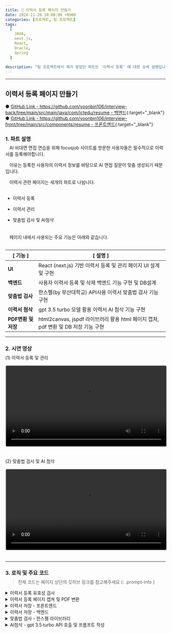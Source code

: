 ```yaml
---
title: 📝 이력서 등록 페이지 만들기
date: 2024-11-26 10:00:00 +0900
categories: [프로젝트, 팀 프로젝트]
tags:
  [
    JAVA,
    next.js,
    React,
    Oracle,
    Spring
  ]
  
description: "팀 프로젝트에서 제가 맡았던 파트인 '이력서 등록' 에 대한 상세 설명입니다."
---
```


---


## <span class="centered-title">**이력서 등록 페이지 만들기**</span>

● [GitHub Link - https://github.com/yoonbin106/interview-back/tree/main/src/main/java/com/ictedu/resume - 백엔드](https://github.com/yoonbin106/interview-back/tree/main/src/main/java/com/ictedu/resume){:target="_blank"}
● [GitHub Link - https://github.com/yoonbin106/interview-front/tree/main/src/components/resume - 프론트엔드](https://github.com/yoonbin106/interview-front/tree/main/src/components/resume){:target="_blank"}

### <span class="larger-text" style="display: block; margin-bottom:-10px;">1. **파트 설명**</span>

ㅤAI 비대면 면접 연습을 위해 focusjob 사이트를 방문한 사용자들은 <span class="emphasize">필수적으로 이력서를 등록</span>해야합니다.

ㅤ이유는 등록한 사용자의 <span class="emphasize">이력서 정보를 바탕으로 AI 면접 질문이 맞춤 생성</span>되기 때문입니다.

ㅤ이력서 관련 페이지는 <span class="emphasize">세개의 파트</span>로 나뉩니다.

- <span class="little-title" style="display: block; margin-top:30px;">이력서 등록</span>

- <span class="little-title">이력서 관리</span>

- <span class="little-title" style="display: block;">맞춤법 검사 및 AI첨삭</span>


ㅤ<span style="display: block; margin-bottom:30px;">ㅤ페이지 내에서 사용되는 <span class="emphasize">주요 기능</span>은 아래와 같습니다.</span>

<table style="margin-bottom: 15px;">
  <thead>
    <tr>
      <th>[ 기능 ]</th>
      <th>[ 설명 ]</th>
    </tr>
  </thead>
  <tbody>
    <tr>
      <td><strong>UI</strong></td>
      <td>React (next.js) 기반 이력서 등록 및 관리 페이지 UI 설계 및 구현</td>
    </tr>
    <tr>
      <td><strong>백엔드</strong></td>
      <td>사용자 이력서 등록 및 삭제 백엔드 기능 구현 및 DB설계</td>
    </tr>
    <tr>
      <td><strong>맞춤법 검사</strong></td>
      <td>한스펠(by 부산대학교) API사용 이력서 맞춤법 검사 기능 구현</td>
    </tr>
    <tr>
      <td><strong>이력서 첨삭</strong></td>
      <td>gpt 3.5 turbo 모델 활용 이력서 AI 첨삭 기능 구현</td>
    </tr>
    <tr>
      <td><strong>PDF변환 및 저장</strong></td>
      <td>html2canvas, jspdf 라이브러리 활용 html 페이지 캡쳐, pdf 변환 및 DB 저장 기능 구현</td>
    </tr>
  </tbody>
</table>

---

### <span class="larger-text" style="display: block; margin-bottom:-10px;">2. **시연 영상**</span>

<span class="little-title">(1) 이력서 등록 및 관리</span>

<video controls style="width: 100%; max-width: 700px; margin-bottom: 20px; border: 2px solid #cccccc; border-radius: 5px;">
  <source src="{{ '/assets/video/이력서등록시연.mp4' | relative_url }}" type="video/mp4">
</video>

<span class="little-title">(2) 맞춤법 검사 및 AI 첨삭</span>

<video controls style="width: 100%; max-width: 700px; margin-bottom: 20px; border: 2px solid #cccccc; border-radius: 5px;">
  <source src="{{ '/assets/video/AI첨삭시연.mp4' | relative_url }}" type="video/mp4">
</video>

---

### <span class="larger-text" style="display: block; margin-bottom:-10px;">3. **로직 및 주요 코드**</span>

> 전체 코드는 페이지 상단의 깃허브 링크를 참고해주세요
{: .prompt-info }

<details>
<summary class="custom-summary">이력서 등록 유효성 검사</summary>
<div class = "toggle-content">
<pre class = "code-box">
<code class = "language-javascript">
  // 1. 이력서 제목 유효성 검사
  if (formData.resume_title.trim() === &#39;&#39;) {
    setShowTitleError(true);
    if (!hasError) {
      firstErrorField = () =&gt; window.scrollTo(0, 0); // 이력서 제목으로 스크롤
    }
    hasError = true;
  }

  // 2. 인적사항 섹션 유효성 검사

  // 프로필 이미지
  if (!profileImage) {
    setProfileImageError(true);
    if (!hasError) {
      firstErrorField = () =&gt; sectionsRef.personalInfo.current.scrollIntoView({ behavior: &#39;smooth&#39; });
    }
    hasError = true;
  }

  // 성별
  if (!formData.gender || ![&#39;male&#39;, &#39;female&#39;, &#39;other&#39;].includes(formData.gender)) {
    setGenderError(true);
    if (!hasError) {
      firstErrorField = () =&gt; sectionsRef.personalInfo.current.scrollIntoView({ behavior: &#39;smooth&#39; });
    }
    hasError = true;
  }

  // 상세주소
  if (specificAddress.trim() === &#39;&#39;) {
    setPostcodeError(true);
    if (!hasError) {
      firstErrorField = () =&gt; sectionsRef.address.current.scrollIntoView({ behavior: &#39;smooth&#39; });
    }
    hasError = true;
  }

  // 3. 자기소개
  if (selfIntroduction.trim() === &#39;&#39;) {
    setShowSelfIntroError(true);
    if (!hasError) {
      firstErrorField = () =&gt; sectionsRef.selfIntroduction.current.scrollIntoView({ behavior: &#39;smooth&#39; });
    }
    hasError = true;
  }

  // 4. 지원동기
  if (motivation.trim() === &#39;&#39;) {
    setShowMotivationError(true);
    if (!hasError) {
      firstErrorField = () =&gt; sectionsRef.motivation.current.scrollIntoView({ behavior: &#39;smooth&#39; });
    }
    hasError = true;
  }

  // 5. 학력 섹션 유효성 검사
  const newEducationErrors = educationErrors.map((error) =&gt; ({ ...error })); // 깊은 복사
  educationFields.forEach((field, index) =&gt; {
      let fieldHasError = false;

      // 학교명
      if (field.school_name.trim() === &#39;&#39;) {
          if (!newEducationErrors[index]) newEducationErrors[index] = {}; // 초기화
          newEducationErrors[index].school_name = true;
          fieldHasError = true;
      }

      // 전공
      if (field.major.trim() === &#39;&#39;) {
          if (!newEducationErrors[index]) newEducationErrors[index] = {}; // 초기화
          newEducationErrors[index].major = true;
          fieldHasError = true;
      }

      // 입학
      if (field.start_date === &#39;&#39;) {
          if (!newEducationErrors[index]) newEducationErrors[index] = {}; // 초기화
          newEducationErrors[index].start_date = true;
          fieldHasError = true;
      }

      // 졸업
      if (field.end_date === &#39;&#39;) {
          if (!newEducationErrors[index]) newEducationErrors[index] = {}; // 초기화
          newEducationErrors[index].end_date = true;
          fieldHasError = true;
      }

      // 졸업구분
      if (field.graduation_status === &#39;&#39;) {
          if (!newEducationErrors[index]) newEducationErrors[index] = {}; // 초기화
          newEducationErrors[index].graduation_status = true;
          fieldHasError = true;
      }

      // 6. 희망 근무조건 섹션 유효성 검사

      // 첫 번째 오류 필드로 스크롤 이동 설정
      if (fieldHasError && !hasError) {
          firstErrorField = () =&gt; sectionsRef.education.current.scrollIntoView({ behavior: &#39;smooth&#39; });
          hasError = true;
      }
  });

  setEducationErrors(newEducationErrors);

  // 첫 번째 에러 필드로 스크롤
  if (firstErrorField) {
    firstErrorField();
  }

  // 에러가 있으면 종료
  if (hasError) return;

  checkAndSetExemptions();
  setModalContent(&#39;작성 내용은 PDF 파일로 저장됩니다&lt;br/&gt;이력서를 저장하시겠습니까?&#39;);
  setIsModalOpen(true);
</code>

</pre>
</div>
</details>

<details>
<summary class="custom-summary">이력서 등록 페이지 캡쳐 및 PDF 변환</summary>
<div class = "toggle-content">
<pre class = "code-box">
<code class = "language-javascript">
const generatePDF = async () =&gt; {
  const buttons = document.querySelectorAll(&#39;button&#39;);
  buttons.forEach(button =&gt; button.style.display = &#39;none&#39;);
  const content = document.getElementById(&#39;resume-content&#39;);
  const canvas = await html2canvas(content, { 
    scale: 2,
    useCORS: true,
    scrollX: 0,
    scrollY: 0,
  });
  
  const imgData = canvas.toDataURL(&#39;image/png&#39;);
  const pdf = new jsPDF(&#39;p&#39;, &#39;mm&#39;, &#39;a4&#39;, true);
  const imgWidth = 207;
  const pageHeight = 295;
  const imgHeight = (canvas.height * imgWidth) / canvas.width;
  let heightLeft = imgHeight;
  let position = 0;
  
  pdf.addImage(imgData, &#39;PNG&#39;, 0, position, imgWidth, imgHeight);
  heightLeft -= pageHeight;
  
  while (heightLeft &gt;= 0) {
      position = heightLeft - imgHeight;
      pdf.addPage();
      pdf.addImage(imgData, &#39;PNG&#39;, 0, position, imgWidth, imgHeight);
      heightLeft -= pageHeight;
  }
  const pdfBlob = pdf.output(&#39;blob&#39;);
  buttons.forEach(button =&gt; button.style.display = &#39;&#39;);
  return pdfBlob;
};
</code>
</pre>
</div>
</details>

<details>
<summary class="custom-summary">이력서 저장 - 프론트엔드</summary>
<div class = "toggle-content">
<pre class = "code-box">
<code class = "language-javascript">
  const confirmAction = async () =&gt; {
    if (modalContent === &#39;작성 내용은 PDF 파일로 저장됩니다&lt;br/&gt;이력서를 저장하시겠습니까?&#39;) {
        try {
            setLoadingSave(true); // 저장 시작 시 로딩 모달 표시
            const pdfData = await generatePDF();
            const formDataToSend = new FormData();
            formDataToSend.append(&#39;file&#39;, new Blob([pdfData], { type: &#39;application/pdf&#39; }), `${formData.resume_title}.pdf`); // 제목을 파일 이름으로 설정
            formDataToSend.append(&#39;title&#39;, formData.resume_title);
            formDataToSend.append(&#39;email&#39;, formData.email);
            formDataToSend.append(&#39;desired_company&#39;, formData.desired_company); 

            const uploadResponse = await axios.post(&#39;http://localhost:8080/api/resume/upload&#39;, formDataToSend, {
                headers: {
                    &#39;Content-Type&#39;: &#39;multipart/form-data&#39;,
                },
            });

            const resumeId = uploadResponse.data.resumeId;

            await axios.post(&#39;http://localhost:8080/api/resume/proofread/save&#39;, {
                resumeId: resumeId,
                selfIntroduction: selfIntroduction,
                motivation: motivation
            });
            
            const keywordResponse = await axios.post(&#39;http://localhost:8080/api/resume/update-keywords&#39;, {
                resumeId: resumeId,
                selfIntroduction: selfIntroduction,
                motivation:motivation
            });

            setIsModalOpen(false);
            setIsConfirmationOpen(true);
        } catch (error) {
            console.error(&#39;에러 발생:&#39;, error);
        } finally {
            setLoadingSave(false);
        }
    } else {
        setIsModalOpen(false);
        router.push(&#39;/resume/resumeList&#39;);
    }
};
</code>

</pre>
</div>
</details>

<details>
<summary class="custom-summary">이력서 저장 - 백엔드</summary>
<div class = "toggle-content">
<pre class = "code-box">
<code class = "language-java">
ResumeService.java

@Service
public class ResumeService {

    @Autowired
    private ResumeRepository resumeRepository;

    @Autowired
    private ResumeProofreadRepository proofreadRepository;
    
    @Autowired
    private ExtractKeywordsService extractKeywordsService;
    
    @Autowired
    private UserService userService;
    
    @Transactional
    public ResumeEntity saveResume(MultipartFile file, String title, String desiredCompany, User user) throws IOException {
        ResumeEntity resumeEntity = ResumeEntity.builder()
                .resumePdf(file.getBytes())
                .title(title)
                .desiredCompany(desiredCompany) // 입사 희망 기업명 설정
                .user(user)
                .createdDate(LocalDateTime.now())
                .build();
        return resumeRepository.save(resumeEntity);  // 저장된 ResumeEntity를 반환
    }
    
    @Transactional
    public void saveProofread(ResumeEntity resume, String selfIntroduction, String motivation) {
        ResumeProofreadEntity proofreadEntity = ResumeProofreadEntity.builder()
                .resume(resume)
                .selfIntroduction(selfIntroduction)
                .motivation(motivation)
                .build();
        proofreadRepository.save(proofreadEntity);
    }
    
    public List&lt;ResumeEntity&gt; findResumesByUser(User user) {
        return resumeRepository.findByUser(user);
    }

    public Optional&lt;ResumeEntity&gt; findResumeById(Long resumeId) {
        return resumeRepository.findById(resumeId);
    }

    @Transactional
    public void deleteResume(Long resumeId) {
        Optional&lt;ResumeEntity&gt; resumeOpt = resumeRepository.findById(resumeId);
        if (resumeOpt.isPresent()) {
            ResumeEntity resume = resumeOpt.get();
            proofreadRepository.deleteByResume(resume);
            resumeRepository.delete(resume);
        }
    }

    
    public Optional&lt;ResumeProofreadEntity&gt; getProofreadByResume(ResumeEntity resume) {
        return proofreadRepository.findByResume(resume);
    }
    public Optional&lt;ResumeProofreadEntity&gt; getProofreadByResumeId(Long resumeId) {
        return proofreadRepository.findByResume_ResumeId(resumeId);
    }
    
    @Transactional
    public void updateKeywords(Long resumeId, String selfIntroduction, String motivation) throws IOException {
        Optional&lt;ResumeEntity&gt; resumeOpt = resumeRepository.findById(resumeId);
        if (resumeOpt.isPresent()) {
            ResumeEntity resume = resumeOpt.get();
            
            String[] keywordsSelfIntroduction = extractKeywordsService.extractKeywords(selfIntroduction);
            String[] keywordsMotivation = extractKeywordsService.extractKeywords(motivation);
            
            resume.setKeywordsSelfIntroduction(String.join(&quot;, &quot;, keywordsSelfIntroduction));
            resume.setKeywordsMotivation(String.join(&quot;, &quot;, keywordsMotivation));
            resumeRepository.save(resume);
        }
    }
}
</code>
</pre>

<pre class = "code-box" style="margin-top:30px;">
<code class = "language-java">
ResumeController.java

@RestController
@RequestMapping(&quot;/api/resume&quot;)
@CrossOrigin(origins = &quot;http://localhost:3000&quot;)
public class ResumeController {

    @Autowired
    private ResumeService resumeService;

    @Autowired
    private UserService userService;
    
    @Autowired
    private ResumeProofreadRepository resumeProofreadRepository;

    @PostMapping(&quot;/upload&quot;)
    public ResponseEntity&lt;?&gt; uploadResume(@RequestParam(&quot;email&quot;) String email,
                                          @RequestParam(&quot;file&quot;) MultipartFile file,
                                          @RequestParam(&quot;title&quot;) String title,
                                          @RequestParam(&quot;desired_company&quot;) String desiredCompany) { // 원하는 기업명 추가
        try {
            Optional&lt;User&gt; user = userService.findByEmail(email);
            if (user.isPresent()) {
                ResumeEntity savedResume = resumeService.saveResume(file, title, desiredCompany, user.get());
                return ResponseEntity.ok(Map.of(&quot;message&quot;, &quot;이력서가 성공적으로 업로드되었습니다.&quot;, &quot;resumeId&quot;, savedResume.getResumeId()));
            } else {
                return ResponseEntity.status(HttpStatus.NOT_FOUND).body(&quot;사용자를 찾을 수 없습니다.&quot;);
            }
        } catch (Exception e) {
            return ResponseEntity.status(HttpStatus.INTERNAL_SERVER_ERROR).body(&quot;이력서 업로드 중 오류 발생.&quot;);
        }
    }

    @GetMapping(&quot;/user-resumes&quot;)
    public ResponseEntity&lt;?&gt; getUserResumes(@RequestParam(&quot;email&quot;) String email) {
        Optional&lt;User&gt; user = userService.findByEmail(email);
        if (user.isPresent()) {
            List&lt;ResumeEntity&gt; resumes = resumeService.findResumesByUser(user.get());
            return ResponseEntity.ok(resumes);
        } else {
            return ResponseEntity.status(HttpStatus.NOT_FOUND).body(&quot;사용자를 찾을 수 없습니다.&quot;);
        }
    }

    @GetMapping(&quot;/download/{resumeId}&quot;)
    public ResponseEntity&lt;?&gt; downloadResume(@PathVariable Long resumeId) throws UnsupportedEncodingException {
        Optional&lt;ResumeEntity&gt; resume = resumeService.findResumeById(resumeId);
        if (resume.isPresent()) {
            ResumeEntity resumeEntity = resume.get();
            String resumeTitle = resumeEntity.getTitle().replaceAll(&quot;[^a-zA-Z0-9가-힣]&quot;, &quot;_&quot;) + &quot;.pdf&quot;;  // 제목에서 특수문자를 _로 대체하고 확장자 추가

            // UTF-8로 인코딩된 파일 이름을 지원하기 위해 filename* 사용
            String encodedFilename = URLEncoder.encode(resumeTitle, StandardCharsets.UTF_8.toString()).replace(&quot;+&quot;, &quot;%20&quot;);
            
            ResponseEntity.BodyBuilder responseBuilder = ResponseEntity.ok()
                .header(HttpHeaders.CONTENT_DISPOSITION, &quot;attachment; filename*=UTF-8''&quot; + encodedFilename)
                .header(HttpHeaders.CONTENT_TYPE, &quot;application/pdf&quot;);  // MIME 타입 설정

            return responseBuilder.body(resumeEntity.getResumePdf());
        } else {
            return ResponseEntity.status(HttpStatus.NOT_FOUND).body(&quot;이력서를 찾을 수 없습니다.&quot;);
        }
    }

    @DeleteMapping(&quot;/delete/{resumeId}&quot;)
    public ResponseEntity&lt;?&gt; deleteResume(@PathVariable Long resumeId) {
        try {
            resumeService.deleteResume(resumeId);
            return ResponseEntity.ok(&quot;이력서가 성공적으로 삭제되었습니다.&quot;);
        } catch (Exception e) {
            return ResponseEntity.status(HttpStatus.INTERNAL_SERVER_ERROR).body(&quot;이력서 삭제 중 오류 발생.&quot;);
        }
    }

    @GetMapping(&quot;/proofread/{resumeId}&quot;)
    public ResponseEntity&lt;?&gt; getProofread(@PathVariable Long resumeId) {
        Optional&lt;ResumeProofreadEntity&gt; proofread = resumeProofreadRepository.findByResume_ResumeId(resumeId);
        if (proofread.isPresent()) {
            Map&lt;String, String&gt; response = new HashMap&lt;&gt;();
            response.put(&quot;selfIntroduction&quot;, proofread.get().getSelfIntroduction());
            response.put(&quot;motivation&quot;, proofread.get().getMotivation());
            return ResponseEntity.ok(response);
        } else {
            return ResponseEntity.status(HttpStatus.NOT_FOUND).body(&quot;첨삭 정보를 찾을 수 없습니다.&quot;);
        }
    }

    @PostMapping(&quot;/proofread/save&quot;)
    public ResponseEntity&lt;?&gt; saveProofread(@RequestBody Map&lt;String, Object&gt; requestData) {
        Long resumeId = Long.parseLong(requestData.get(&quot;resumeId&quot;).toString());
        String selfIntroduction = (String) requestData.get(&quot;selfIntroduction&quot;);
        String motivation = (String) requestData.get(&quot;motivation&quot;);

        Optional&lt;ResumeEntity&gt; resume = resumeService.findResumeById(resumeId);
        if (resume.isPresent()) {
            resumeService.saveProofread(resume.get(), selfIntroduction, motivation);
            return ResponseEntity.ok(&quot;AI 첨삭 정보가 성공적으로 저장되었습니다.&quot;);
        } else {
            return ResponseEntity.status(HttpStatus.NOT_FOUND).body(&quot;이력서를 찾을 수 없습니다.&quot;);
        }
    }
    
    @PostMapping(&quot;/update-keywords&quot;)
    public ResponseEntity&lt;?&gt; updateKeywords(@RequestBody Map&lt;String, Object&gt; requestData) {
        Long resumeId = Long.parseLong(requestData.get(&quot;resumeId&quot;).toString());
        String selfIntroduction = (String) requestData.get(&quot;selfIntroduction&quot;);
        String motivation = (String) requestData.get(&quot;motivation&quot;);

        try {
            resumeService.updateKeywords(resumeId, selfIntroduction, motivation);
            return ResponseEntity.ok(&quot;키워드가 성공적으로 업데이트되었습니다.&quot;);
        } catch (IOException e) {
            return ResponseEntity.status(HttpStatus.INTERNAL_SERVER_ERROR).body(&quot;키워드 업데이트 중 오류 발생.&quot;);
        }
    }
}
</code>
</pre>
</div>
</details>

<details>
<summary class="custom-summary">맞춤법 검사 - 한스펠 라이브러리</summary>
<div class = "toggle-content">
<pre class = "code-box">
<code class = "language-javascript">
//hanspellsever.js

const express = require(&#39;express&#39;);
const hanspell = require(&#39;hanspell&#39;);
const bodyParser = require(&#39;body-parser&#39;);
const cors = require(&#39;cors&#39;);  // cors 모듈을 가져옵니다.

const app = express();

// CORS 설정
app.use(cors({
  origin: &#39;http://localhost:3000&#39;, // 요청을 허용할 출처
  methods: [&#39;GET&#39;, &#39;POST&#39;, &#39;PUT&#39;, &#39;DELETE&#39;, &#39;OPTIONS&#39;], // 허용할 HTTP 메서드
  allowedHeaders: [&#39;Content-Type&#39;, &#39;Authorization&#39;], // 허용할 요청 헤더
}));

// 모든 경로에 대해 OPTIONS 메서드를 처리하도록 설정
app.options(&#39;*&#39;, cors());

app.use(bodyParser.json());

app.post(&#39;/check-spelling&#39;, (req, res) =&gt; {
  const sentence = req.body.sentence;

  let isResponseSent = false; // 응답이 이미 전송되었는지 추적

  hanspell.spellCheckByDAUM(
    sentence,
    6000,
    (result) =&gt; {
      if (!isResponseSent) {
        isResponseSent = true;
        res.json(result);
      }
    },
    (err) =&gt; {
      if (!isResponseSent) {
        isResponseSent = true;
        res.status(500).send(&#39;Spelling check error&#39;);
      }
    }
  );
});

const PORT = 3001;
app.listen(PORT, () =&gt; {
  console.log(`Server running on port ${PORT}`);
});
</code>
</pre>
<pre class = "code-box" style="margin-top:30px;">
<code class = "language-javascript">
결과화면 (우측 사이드바)

{isProofreadSidebarOpen &amp;&amp; (
  &lt;div className={`$ {proofreadStyles.proofreadSidebar} $ {isProofreadSidebarOpen ? proofreadStyles.open : &#39;&#39;} $ {isSidebarCollapsed ? proofreadStyles.collapsed : &#39;&#39;}`}&gt;
    &lt;div className={proofreadStyles.sidebarHeader}&gt;
      &lt;h3 style={{ borderBottom: &#39;2px solid black&#39;, paddingBottom: &#39;5px&#39; }}&gt;맞춤법 검사 결과&lt;/h3&gt;
      &lt;div className={proofreadStyles.sidebarIcons}&gt;
        {isSidebarCollapsed ? (
          &lt;KeyboardArrowDownIcon onClick={toggleSidebarHeight} style={{ cursor: &#39;pointer&#39;, marginRight:&#39;65px&#39;, marginTop:&#39;10px&#39; }} /&gt;
        ) : (
          &lt;KeyboardArrowUpIcon onClick={toggleSidebarHeight} style={{ cursor: &#39;pointer&#39;, marginRight:&#39;65px&#39;, marginTop:&#39;10px&#39; }} /&gt;
        )}
        &lt;button className={proofreadStyles.closeButton} onClick={closeProofreadSidebar}&gt;
          &lt;CloseIcon style={{ marginTop:&#39;5px&#39; }} /&gt;
        &lt;/button&gt;
      &lt;/div&gt;
    &lt;/div&gt;
    &lt;div className={proofreadStyles.sidebarContent}&gt;
      {proofreadResult.length &gt; 0 ? (
        &lt;ul&gt;
          {proofreadResult.map((item, index) =&gt; (
            &lt;li key={index} className={proofreadStyles.resultItem}&gt;
              &lt;p&gt;&lt;strong&gt;잘못된 표현 :&lt;/strong&gt; {item.token}&lt;/p&gt;
              &lt;p&gt;&lt;strong&gt;수정 제안 :&lt;/strong&gt; {item.suggestions.join(&#39;, &#39;)}&lt;/p&gt;
              &lt;p&gt;&lt;strong&gt;수정 이유 :&lt;/strong&gt; {item.info}&lt;/p&gt;
            &lt;/li&gt;
          ))}
        &lt;/ul&gt;
      ) : (
        &lt;p&gt;맞춤법 검사 결과가 없습니다.&lt;/p&gt;
      )}
    &lt;/div&gt;
  &lt;/div&gt;
)}
</code>
</pre>
</div>
</details>

<details>
<summary class="custom-summary">AI첨삭 - gpt 3.5 turbo API 호출 및 프롬프트 작성</summary>
<div class = "toggle-content">
<pre class = "code-box">
<code class = "language-java">
ProofreadSelfController.java

@RestController
public class ProofreadSelfController {

    private final ProofreadSelfService proofreadService;

    public ProofreadSelfController(ProofreadSelfService proofreadService) {
        this.proofreadService = proofreadService;
    }

    @PostMapping(&#34;/api/chatgpt-self&#34;)
    public String getChatGPTResponse(@RequestBody Map&lt;String, String&gt; requestData) {
        try {
            String text = requestData.get(&#34;text&#34;);
            return proofreadService.getChatGPTResponse(text);
        } catch (IOException e) {
            e.printStackTrace();
            return &#34;Error occurred while processing your request: &#34; + e.getMessage();
        } catch (Exception e) {
            e.printStackTrace();
            return &#34;An unexpected error occurred: &#34; + e.getMessage();
        }
    }
}
</code>
</pre>
<pre class = "code-box" style="margin-top:30px;">
<code class = "language-java">
ProofreadSelfService.java

@Service
public class ProofreadSelfService {
	@Value(&#34;${proofread.api-key}&#34;)
    private String apiKey;

    private static final String API_URL = &#34;https://api.openai.com/v1/chat/completions&#34;;
    private final ObjectMapper objectMapper = new ObjectMapper();

    public String getChatGPTResponse(String text) throws IOException {
        OkHttpClient client = new OkHttpClient.Builder()
            .connectTimeout(120, TimeUnit.SECONDS)
            .writeTimeout(120, TimeUnit.SECONDS)
            .readTimeout(120, TimeUnit.SECONDS)
            .build();

     // 프롬프트 생성
        StringBuilder promptBuilder = new StringBuilder();
        promptBuilder.append(&#34;우리는 웹페이지의 이용자가 이력서의 &#39;자기소개&#39; 파트에 작성한 텍스트를 기반으로 자기소개 첨삭을 할거야.&#34;);
        promptBuilder.append(&#34;이용자는 아직 회사에 입사하지 않은 상태고, 회사 입사를 위한 이력서의 자기소개란에 자기소개를 적고있는 상황이야.&#34;);
        promptBuilder.append(&#34;회사 입사를 위한 공식적인 자기소개서 작성이니까 이용자는 공식적이고 격식있는 문체로 텍스트를 작성하겠지.&#34;);
        promptBuilder.append(&#34;우리는 이 텍스트를 사용자에게 받아서 분석한 뒤 AI첨삭을 해주는 역할을 하는거야.&#34;);
        promptBuilder.append(&#34;이용자에게 첨삭 결과를 보여줄 때는 반드시 존댓말을 사용하고 일정한 어투를 유지해야 해.&#34;);
        promptBuilder.append(&#34;텍스트를 읽고 자기소개 첨삭을 해주는 기준을 알려줄게. 그에 맞게 너가 메시지를 표시해주면 돼.&#34;);
        promptBuilder.append(&#34;첫번째 기준은 이용자가 작성한 텍스트가 공식적인 이력서 작성에 맞지 않는 문체인 경우야.&#34;);
        promptBuilder.append(&#34;비격식적인 표현이나 구어체를 사용하는 경우 수정을 해줘.사용자가 자신을 표현할 때는 &#39;나&#39;,&#39;내가&#39;라고 적었을경우&#39;저&#39;,&#39;제가&#39; 로 수정해줘. 또한 이용자가 &#39;~했어요&#39;와 같은 &#39;요&#39; 로 끝나거나 ~할게, ~게 , ~네 등으로 문장이 끝나는 구어체를 사용자가 작성했다면 &#39;~했습니다,~입니다&#39; 와 같이 &#39;~다&#39;로 끝나는 문체로 수정해줘.&#34;);
        promptBuilder.append(&#34;두번째 기준은 명료성과 간결성이야.비슷한 단어나 문장이 계속 사용되거나 문장이 완전하게 끝나지 않은 문장이 있는지 파악해주고 있다면 문장을 간결하고 명확하게 끝나게 수정해주면 돼.&#34;);
        promptBuilder.append(&#34;문장이 완전하게 끝나지 않은 문장의 예시로는 &#39;은,는,이,가&#39; 등으로 문장이 불완전하게 끝나는 경우가 있겠지. 또한 명사로 문장이 끝나버리는 경우에도 완전한 문장으로 수정해줘.&#34;);
        promptBuilder.append(&#34;위의 기준들에 따라 사용자의 텍스트를 수정하여 첨삭 결과 메시지를 띄울 때, &#39;▶ 첨삭 결과는 다음과 같습니다.&#39;로 제목을 보여주고 밑에 수정 결과 메시지를 띄워줘.&#34;);
        promptBuilder.append(&#34;반드시 수정이 완료된 사용자의 텍스트 전체 문장을 한 번에 보내줘.&#34;);
        promptBuilder.append(&#34;또한 사용자의 텍스트를 수정할 때는 요약을 하거나 글의 흐름을 바꾸면 안돼.&#34;);
        promptBuilder.append(&#34;원래의 문장 구조를 유지하되, 위의 기준에 맞지 않는 부분만 수정하는 식으로 해야 해.&#34;);

        promptBuilder.append(&#34;수정된 텍스트 전체 문장을 보냈다면, 다시 두 줄 띄우고 &#39;▶ 수정 부분은 다음과 같습니다.&#39;로 제목을 보여주고 밑에 수정 이유 메세지를 보여줘.&#34;);
        promptBuilder.append(&#34;수정 이유를 보여줄때는 - 하이푼으로 틀을 시작하고 &#39;수정이유&#39; : &#39;수정 전 문장&#39; → &#39;수정 후 문장&#39; 이런 형식이 하나의 틀이라고 생각하면돼. 하나의 틀에는 하나의 반드시 하나의 하이푼만 들어가야해. 따라서 반드시 &#39;수정이유&#39; 앞에만 하이푼이 붙어야겠지. &#39;수정이유&#39;가 틀의 시작이니까.&#34;);
        
        promptBuilder.append(&#34;위의 틀에서 &#39;수정 이유&#39; 에는 너가 수정을 한 이유가 들어가야하고 &#39;수정 전 문장&#39;에는 수정을 거치기 전 사용자의 텍스트 원본만 들어가야해. &#39;수정 후 문장&#39;은 너가 수정을 완료한 문장만 들어가야해. &#34;);
        promptBuilder.append(&#34;수정이유 틀인 &#39;수정 전 문장&#39; 과 &#39;수정 후 문장&#39; 이 텍스트는 포함시키지 마.이건 내가 너에게 알려주는 틀일뿐이야. 저 틀안에 내가 요청한 문장만 사용자에게 보여주면돼.  &#34;);
        promptBuilder.append(&#34;너가 이해하기 쉽게 수정이유 예시를 보여주자면 다음과같아.  &#34;);
        promptBuilder.append(&#34; - 수정이유 : 문체가 비격식적인 표현을 포함하고 있어 격식 있는 문체로 수정했습니다.\r\n&#34;
        		+&#34;&#39;대학교에서 여러 가지 프로젝트를 진행했습니더.&#34; → &#34;&#39;대학교에서 여러 가지 프로젝트를 진행했습니다.&#34;&#34;);
        promptBuilder.append(&#34;위의 예시를 참고해서 같은 틀과 형식으로 수정이유를 보여주면돼. &#34;);
        promptBuilder.append(&#34;<필수&gt;&#34;);
        promptBuilder.append(&#34;위에서 언급한 내용들을 모두 반드시 지켜야 해.&#34;);
        promptBuilder.append(&#34;그리고 너는 첨삭 결과 외에는 아무것도 표시하면 안 돼.&#34;);
        promptBuilder.append(&#34;너가 수정한 부분들은 하나도 빠뜨리지 않고 반드시 모두 수정이유 메시지로 사용자에게 보여줘야해.&#34;);
        promptBuilder.append(&#34;내가 너에게 주는 지시 사항이나, 너가 나한테 대답하는 내용은 절대로 첨삭 결과에 포함되면 안 돼.&#34;);
        promptBuilder.append(&#34;결과에는 오직 첨삭 메시지와 관련된 내용만 포함시키고, 그 외의 불필요한 텍스트나 내용은 절대로 포함시키지 마.&#34;);
        promptBuilder.append(&#34;사용자에게는 오직 첨삭 결과와 수정 이유만 보여줘야 해.&#34;);
        promptBuilder.append(&#34;자 그럼 아래 텍스트를 읽고 위의 지시사항에 맞게 첨삭 결과를 출력해줘.&#34;);
        promptBuilder.append(text);
        promptBuilder.append(&#34;텍스트를 분석할때는 반드시 원본 그대로 분석을 한 뒤 첨삭을 진행해야해.&#34;);

        String prompt = promptBuilder.toString();

        // JSON 요청 본문 생성
        Map<String, Object> jsonBody = new HashMap&lt;&gt;();
        jsonBody.put(&#34;model&#34;, &#34;gpt-3.5-turbo&#34;);

        Map<String, String> message = new HashMap&lt;&gt;();
        message.put(&#34;role&#34;, &#34;user&#34;);
        message.put(&#34;content&#34;, prompt);

        jsonBody.put(&#34;messages&#34;, new Object[] { message });

        MediaType mediaType = MediaType.parse(&#34;application/json&#34;);
        RequestBody body = RequestBody.create(objectMapper.writeValueAsString(jsonBody), mediaType);

        // API 호출
        Request request = new Request.Builder()
            .url(API_URL)
            .addHeader(&#34;Authorization&#34;, &#34;Bearer &#34; + apiKey)
            .post(body)
            .build();

        Response response = client.newCall(request).execute();

        if (response.isSuccessful()) {
            // 응답 본문 처리
            String responseBody = response.body().string();
            JsonNode jsonResponse = objectMapper.readTree(responseBody);
            JsonNode choicesNode = jsonResponse.get(&#34;choices&#34;);
            String chatResponse = choicesNode.get(0).get(&#34;message&#34;).get(&#34;content&#34;).asText();

            return chatResponse;
        } else {
            // 오류 처리
            throw new IOException(&#34;API 호출 실패: &#34; + response.code());
        }
    }
}
</code>
</pre>
</div>
</details>
